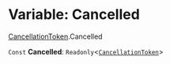 # Variable: Cancelled

[CancellationToken](/en/auto-docs/utils/modules/CancellationToken.md).Cancelled

`Const` **Cancelled**: `Readonly`<[`CancellationToken`](/en/auto-docs/utils/interfaces/CancellationToken-1.md)>
